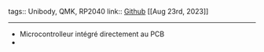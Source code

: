 tags:: Unibody, QMK, RP2040
link:: [Github](https://github.com/hazels-garage/cut-slope) 
[[Aug 23rd, 2023]]
***

- Microcontrolleur intégré directement au PCB
-